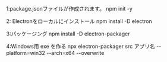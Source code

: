 1:package.jsonファイルが作成されます。
npm init -y

2: Electronをローカルにインストール
npm install -D electron

3:パッケージング
npm install -D electron-packager

4:Windows用 exe を作る
npx electron-packager src アプリ名 --platform=win32 --arch=x64 --overwrite

